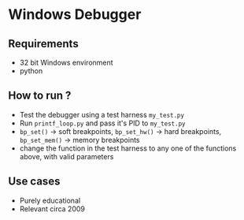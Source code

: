 # Windows Debugger

## Requirements
+ 32 bit Windows environment
+ python

## How to run ?
+ Test the debugger using a test harness `my_test.py`
+ Run `printf_loop.py` and pass it's PID to `my_test.py`
+ `bp_set()` -> soft breakpoints, `bp_set_hw()` -> hard breakpoints, `bp_set_mem()` -> memory breakpoints
+ change the function in the test harness to any one of the functions above, with valid parameters

## Use cases
+ Purely educational
+ Relevant circa 2009
